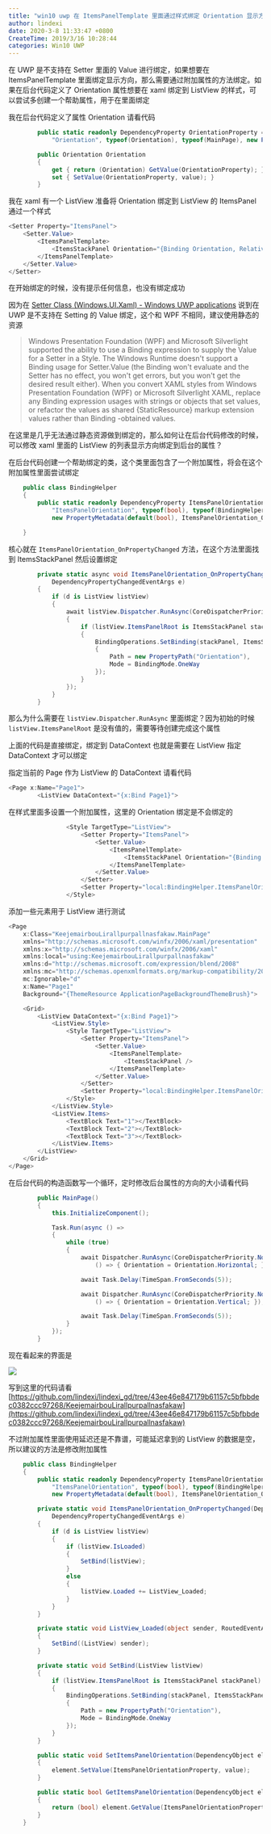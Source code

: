 ```yaml
---
title: "win10 uwp 在 ItemsPanelTemplate 里面通过样式绑定 Orientation 显示方向"
author: lindexi
date: 2020-3-8 11:33:47 +0800
CreateTime: 2019/3/16 10:28:44
categories: Win10 UWP
---
```


在 UWP 是不支持在 Setter 里面的 Value 进行绑定，如果想要在 ItemsPanelTemplate 里面绑定显示方向，那么需要通过附加属性的方法绑定。如果在后台代码定义了 Orientation 属性想要在 xaml 绑定到 ListView 的样式，可以尝试多创建一个帮助属性，用于在里面绑定

<!--more-->


<!-- CreateTime:2019/3/16 10:28:44 -->

<!-- csdn -->
<div id="toc"></div>

我在后台代码定义了属性 Orientation 请看代码

```csharp
        public static readonly DependencyProperty OrientationProperty = DependencyProperty.Register(
            "Orientation", typeof(Orientation), typeof(MainPage), new PropertyMetadata(default(Orientation)));

        public Orientation Orientation
        {
            get { return (Orientation) GetValue(OrientationProperty); }
            set { SetValue(OrientationProperty, value); }
        }
```

我在 xaml 有一个 ListView 准备将 Orientation 绑定到 ListView 的 ItemsPanel 通过一个样式

```csharp
<Setter Property="ItemsPanel">
    <Setter.Value>
        <ItemsPanelTemplate>
            <ItemsStackPanel Orientation="{Binding Orientation, RelativeSource={RelativeSource Mode=TemplatedParent}}"/>
        </ItemsPanelTemplate>
    </Setter.Value>
</Setter>
```

在开始绑定的时候，没有提示任何信息，也没有绑定成功

因为在 [Setter Class (Windows.UI.Xaml) - Windows UWP applications](https://docs.microsoft.com/en-us/uwp/api/Windows.UI.Xaml.Setter#Windows_UI_Xaml_Setter_Value ) 说到在 UWP 是不支持在 Setting 的 Value 绑定，这个和 WPF 不相同，建议使用静态的资源

> Windows Presentation Foundation (WPF) and Microsoft Silverlight supported the ability to use a Binding expression to supply the Value for a Setter in a Style. The Windows Runtime doesn't support a Binding usage for Setter.Value (the Binding won't evaluate and the Setter has no effect, you won't get errors, but you won't get the desired result either). When you convert XAML styles from Windows Presentation Foundation (WPF) or Microsoft Silverlight XAML, replace any Binding expression usages with strings or objects that set values, or refactor the values as shared {StaticResource} markup extension values rather than Binding -obtained values.

在这里是几乎无法通过静态资源做到绑定的，那么如何让在后台代码修改的时候，可以修改 xaml 里面的 ListView 的列表显示方向绑定到后台的属性？

在后台代码创建一个帮助绑定的类，这个类里面包含了一个附加属性，将会在这个附加属性里面尝试绑定

```csharp
    public class BindingHelper
    {
        public static readonly DependencyProperty ItemsPanelOrientationProperty = DependencyProperty.RegisterAttached(
            "ItemsPanelOrientation", typeof(bool), typeof(BindingHelper),
            new PropertyMetadata(default(bool), ItemsPanelOrientation_OnPropertyChanged));

    }
```

核心就在 `ItemsPanelOrientation_OnPropertyChanged` 方法，在这个方法里面找到 ItemsStackPanel 然后设置绑定

```csharp
        private static async void ItemsPanelOrientation_OnPropertyChanged(DependencyObject d,
            DependencyPropertyChangedEventArgs e)
        {
            if (d is ListView listView)
            {
                await listView.Dispatcher.RunAsync(CoreDispatcherPriority.Normal, () =>
                {
                    if (listView.ItemsPanelRoot is ItemsStackPanel stackPanel)
                    {
                        BindingOperations.SetBinding(stackPanel, ItemsStackPanel.OrientationProperty, new Binding()
                        {
                            Path = new PropertyPath("Orientation"),
                            Mode = BindingMode.OneWay
                        });
                    }
                });
            }
        }
```

那么为什么需要在 `listView.Dispatcher.RunAsync` 里面绑定？因为初始的时候 `listView.ItemsPanelRoot` 是没有值的，需要等待创建完成这个属性

上面的代码是直接绑定，绑定到 DataContext 也就是需要在 ListView 指定 DataContext 才可以绑定

指定当前的 Page 作为 ListView 的 DataContext 请看代码

```csharp
<Page x:Name="Page1">
        <ListView DataContext="{x:Bind Page1}">
```

在样式里面多设置一个附加属性，这里的 Orientation 绑定是不会绑定的

```csharp
                <Style TargetType="ListView">
                    <Setter Property="ItemsPanel">
                        <Setter.Value>
                            <ItemsPanelTemplate>
                                <ItemsStackPanel Orientation="{Binding Orientation, RelativeSource={RelativeSource Mode=TemplatedParent}}"/>
                            </ItemsPanelTemplate>
                        </Setter.Value>
                    </Setter>
                    <Setter Property="local:BindingHelper.ItemsPanelOrientation" Value="True"></Setter>
                </Style>
```

添加一些元素用于 ListView 进行测试

```csharp
<Page
    x:Class="KeejemairbouLirallpurpallnasfakaw.MainPage"
    xmlns="http://schemas.microsoft.com/winfx/2006/xaml/presentation"
    xmlns:x="http://schemas.microsoft.com/winfx/2006/xaml"
    xmlns:local="using:KeejemairbouLirallpurpallnasfakaw"
    xmlns:d="http://schemas.microsoft.com/expression/blend/2008"
    xmlns:mc="http://schemas.openxmlformats.org/markup-compatibility/2006"
    mc:Ignorable="d"
    x:Name="Page1"
    Background="{ThemeResource ApplicationPageBackgroundThemeBrush}">

    <Grid>
        <ListView DataContext="{x:Bind Page1}">
            <ListView.Style>
                <Style TargetType="ListView">
                    <Setter Property="ItemsPanel">
                        <Setter.Value>
                            <ItemsPanelTemplate>
                                <ItemsStackPanel />
                            </ItemsPanelTemplate>
                        </Setter.Value>
                    </Setter>
                    <Setter Property="local:BindingHelper.ItemsPanelOrientation" Value="True"></Setter>
                </Style>
            </ListView.Style>
            <ListView.Items>
                <TextBlock Text="1"></TextBlock>
                <TextBlock Text="2"></TextBlock>
                <TextBlock Text="3"></TextBlock>
            </ListView.Items>
        </ListView>
    </Grid>
</Page>

```

在后台代码的构造函数写一个循环，定时修改后台属性的方向的大小请看代码

```csharp
        public MainPage()
        {
            this.InitializeComponent();

            Task.Run(async () =>
            {
                while (true)
                {
                    await Dispatcher.RunAsync(CoreDispatcherPriority.Normal,
                        () => { Orientation = Orientation.Horizontal; });

                    await Task.Delay(TimeSpan.FromSeconds(5));

                    await Dispatcher.RunAsync(CoreDispatcherPriority.Normal,
                        () => { Orientation = Orientation.Vertical; });

                    await Task.Delay(TimeSpan.FromSeconds(5));
                }
            });
        }
```

现在看起来的界面是

![](http://image.acmx.xyz/lindexi%2F201931610244652)

写到这里的代码请看 [https://github.com/lindexi/lindexi_gd/tree/43ee46e847179b61157c5bfbbdec0382ccc97268/KeejemairbouLirallpurpallnasfakaw](https://github.com/lindexi/lindexi_gd/tree/43ee46e847179b61157c5bfbbdec0382ccc97268/KeejemairbouLirallpurpallnasfakaw)

不过附加属性里面使用延迟还是不靠谱，可能延迟拿到的 ListView 的数据是空，所以建议的方法是修改附加属性

```csharp
    public class BindingHelper
    {
        public static readonly DependencyProperty ItemsPanelOrientationProperty = DependencyProperty.RegisterAttached(
            "ItemsPanelOrientation", typeof(bool), typeof(BindingHelper),
            new PropertyMetadata(default(bool), ItemsPanelOrientation_OnPropertyChanged));

        private static void ItemsPanelOrientation_OnPropertyChanged(DependencyObject d,
            DependencyPropertyChangedEventArgs e)
        {
            if (d is ListView listView)
            {
                if (listView.IsLoaded)
                {
                    SetBind(listView);
                }
                else
                {
                    listView.Loaded += ListView_Loaded;
                }
            }
        }

        private static void ListView_Loaded(object sender, RoutedEventArgs e)
        {
            SetBind((ListView) sender);
        }

        private static void SetBind(ListView listView)
        {
            if (listView.ItemsPanelRoot is ItemsStackPanel stackPanel)
            {
                BindingOperations.SetBinding(stackPanel, ItemsStackPanel.OrientationProperty, new Binding()
                {
                    Path = new PropertyPath("Orientation"),
                    Mode = BindingMode.OneWay
                });
            }
        }

        public static void SetItemsPanelOrientation(DependencyObject element, bool value)
        {
            element.SetValue(ItemsPanelOrientationProperty, value);
        }

        public static bool GetItemsPanelOrientation(DependencyObject element)
        {
            return (bool) element.GetValue(ItemsPanelOrientationProperty);
        }
    }
```

